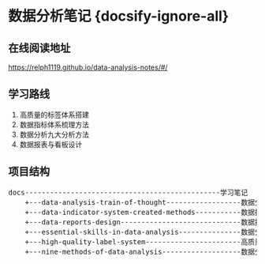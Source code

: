 # 数据分析笔记 {docsify-ignore-all}

## 在线阅读地址

https://relph1119.github.io/data-analysis-notes/#/

## 学习路线

1. 高质量的标签体系搭建
2. 数据指标体系梳理方法
3. 数据分析九大分析方法
4. 数据报表与看板设计

## 项目结构
<pre>
docs-----------------------------------------------学习笔记
    +---data-analysis-train-of-thought------------------数据分析思维
    +---data-indicator-system-created-methods-----------数据指标体系梳理方法
    +---data-reports-design-----------------------------数据报表与看板设计
    +---essential-skills-in-data-analysis---------------数据分析必知必会
    +---high-quality-label-system-----------------------高质量的标签体系搭建
    +---nine-methods-of-data-analysis-------------------数据分析九大分析方法
</pre>
